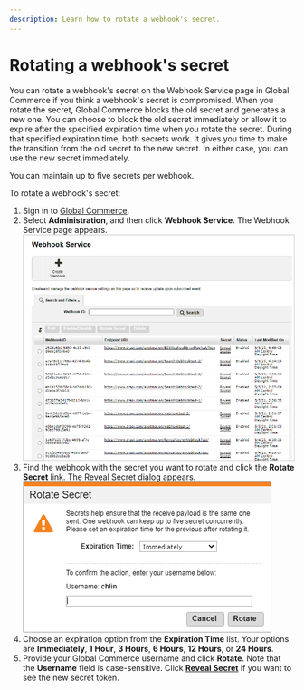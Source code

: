 ```yaml
---
description: Learn how to rotate a webhook's secret.
---
```


# Rotating a webhook's secret

You can rotate a webhook's secret on the Webhook Service page in Global Commerce if you think a webhook's secret is compromised. When you rotate the secret, Global Commerce blocks the old secret and generates a new one. You can choose to block the old secret immediately or allow it to expire after the specified expiration time when you rotate the secret. During that specified expiration time, both secrets work. It gives you time to make the transition from the old secret to the new secret. In either case, you can use the new secret immediately.

You can maintain up to five secrets per webhook.

To rotate a webhook's secret:

1. Sign in to [Global Commerce](https://gc.digitalriver.com/gc/ent/login.do).
2. Select **Administration**, and then click **Webhook Service**. The Webhook Service page appears. \
   <img src="../../../.gitbook/assets/Webhook-Service (1).png" alt="" data-size="original">&#x20;
3. Find the webhook with the secret you want to rotate and click the **Rotate Secret** link. The Reveal Secret dialog appears. \
   <img src="../../../.gitbook/assets/Rotate-Secret.png" alt="" data-size="original">&#x20;
4. Choose an expiration option from the **Expiration Time** list. Your options are **Immediately**, **1 Hour**, **3 Hours**, **6 Hours**, **12 Hours**, or **24 Hours**.
5. Provide your Global Commerce username and click **Rotate**. Note that the **Username** field is case-sensitive. Click [**Reveal Secret**](revealing-a-webhooks-secret.md) if you want to see the new secret token.
